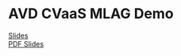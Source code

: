 # AVD CVaaS MLAG Demo

[Slides](https://arista-netdevops-community.github.io/one-click-se-demos/slides/avd_cvaas.html)  
[PDF Slides](https://arista-netdevops-community.github.io/one-click-se-demos/pdfs/avd_cvaas.html)  
